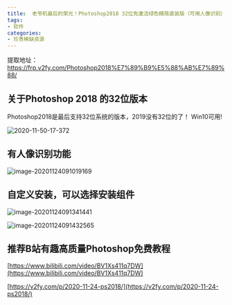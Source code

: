```yaml
---
title:  老爷机最后的荣光！Photoshop2018 32位免激活绿色精简直装版（可用人像识别）
tags:
- 软件
categories:
- 珍贵稀缺资源
---
```




提取地址：https://frp.v2fy.com/Photoshop2018%E7%89%B9%E5%88%AB%E7%89%88/



## 关于Photoshop 2018 的32位版本

Photoshop2018是最后支持32位系统的版本，2019没有32位的了！
Win10可用!



![2020-11-50-17-372](https://v2fy.com/asset/0i/jikemiji/jikemiji-md/2020-11-24-ps2018.assets/2020-11-50-17-372.png)


## 有人像识别功能



![image-20201124091019169](https://v2fy.com/asset/0i/jikemiji/jikemiji-md/2020-11-24-ps2018.assets/image-20201124091019169.png)



## 自定义安装，可以选择安装组件



![image-20201124091341441](https://v2fy.com/asset/0i/jikemiji/jikemiji-md/2020-11-24-ps2018.assets/image-20201124091341441.png)

![image-20201124091432565](https://v2fy.com/asset/0i/jikemiji/jikemiji-md/2020-11-24-ps2018.assets/image-20201124091432565.png)




## 推荐B站有趣高质量Photoshop免费教程 
[https://www.bilibili.com/video/BV1Xs411q7DW](https://www.bilibili.com/video/BV1Xs411q7DW)


[https://v2fy.com/p/2020-11-24-ps2018/](https://v2fy.com/p/2020-11-24-ps2018/)



